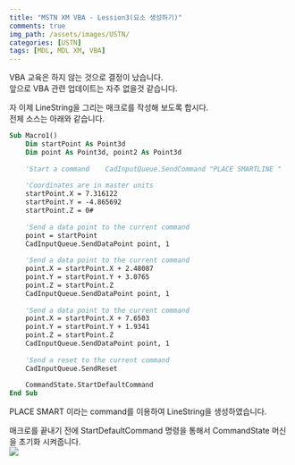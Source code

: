 ```yaml
---
title: "MSTN XM VBA - Lession3(요소 생성하기)"
comments: true 
img_path: /assets/images/USTN/
categories: [USTN]
tags: [MDL, MDL XM, VBA]
---
```


VBA 교육은 하지 않는 것으로 결정이 났습니다.\
앞으로 VBA 관련 업데이트는 자주 없을것 같습니다.

자 이제 LineString을 그리는 매크로를 작성해 보도록 합시다.\
전체 소스는 아래와 같습니다.

```vb
Sub Macro1()
    Dim startPoint As Point3d
    Dim point As Point3d, point2 As Point3d
   
    'Start a command    CadInputQueue.SendCommand "PLACE SMARTLINE "
   
    'Coordinates are in master units
    startPoint.X = 7.316122
    startPoint.Y = -4.865692
    startPoint.Z = 0#
   
    'Send a data point to the current command
    point = startPoint
    CadInputQueue.SendDataPoint point, 1
   
    'Send a data point to the current command
    point.X = startPoint.X + 2.48087
    point.Y = startPoint.Y + 3.0765
    point.Z = startPoint.Z
    CadInputQueue.SendDataPoint point, 1
   
    'Send a data point to the current command
    point.X = startPoint.X + 7.6503
    point.Y = startPoint.Y + 1.9341
    point.Z = startPoint.Z
    CadInputQueue.SendDataPoint point, 1
   
    'Send a reset to the current command
    CadInputQueue.SendReset
   
    CommandState.StartDefaultCommand
End Sub
```

PLACE SMART 이라는 command를 이용하여 LineString을 생성하였습니다.

매크로를 끝내기 전에 StartDefaultCommand 명령을 통해서 CommandState 머신을 초기화 시켜줍니다.\
![](2011-07-05-26.jpg)